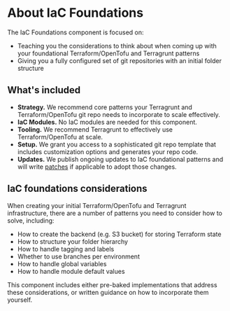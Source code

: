 # About IaC Foundations

The IaC Foundations component is focused on:

- Teaching you the considerations to think about when coming up with your foundational Terraform/OpenTofu and Terragrunt patterns
- Giving you a fully configured set of git repositories with an initial folder structure

## What's included

- **Strategy.** We recommend core patterns your Terragrunt and Terraform/OpenTofu git repo needs to incorporate to scale effectively.
- **IaC Modules.** No IaC modules are needed for this component.
- **Tooling.** We recommend Terragrunt to effectively use Terraform/OpenTofu at scale.
- **Setup.** We grant you access to a sophisticated git repo template that includes customization options and generates your repo code.
- **Updates.** We publish ongoing updates to IaC foundational patterns and will write [patches](/patcher) if applicable to adopt those changes.

## IaC foundations considerations

When creating your initial Terraform/OpenTofu and Terragrunt infrastructure, there are a number of patterns you need to consider how to solve, including:

- How to create the backend (e.g. S3 bucket) for storing Terraform state
- How to structure your folder hierarchy
- How to handle tagging and labels
- Whether to use branches per environment
- How to handle global variables
- How to handle module default values

This component includes either pre-baked implementations that address these considerations, or written guidance on how to incorporate them yourself.
